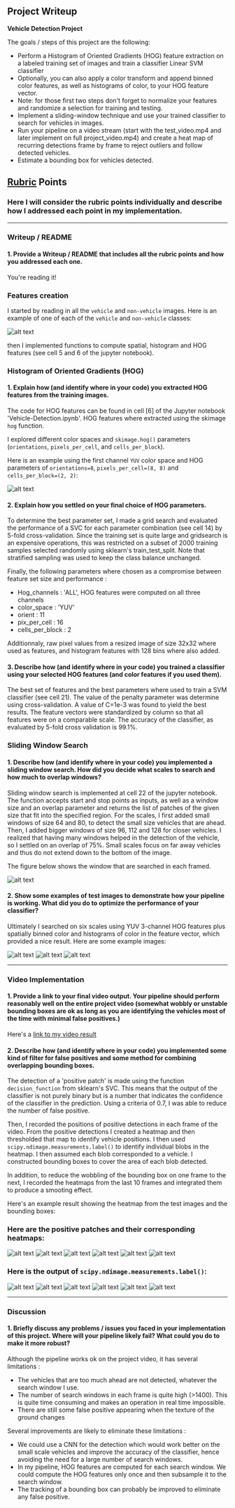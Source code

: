 ## Project Writeup
**Vehicle Detection Project**

The goals / steps of this project are the following:

* Perform a Histogram of Oriented Gradients (HOG) feature extraction on a labeled training set of images and train a classifier Linear SVM classifier
* Optionally, you can also apply a color transform and append binned color features, as well as histograms of color, to your HOG feature vector. 
* Note: for those first two steps don't forget to normalize your features and randomize a selection for training and testing.
* Implement a sliding-window technique and use your trained classifier to search for vehicles in images.
* Run your pipeline on a video stream (start with the test_video.mp4 and later implement on full project_video.mp4) and create a heat map of recurring detections frame by frame to reject outliers and follow detected vehicles.
* Estimate a bounding box for vehicles detected.

[//]: # (Image References)
[image1]: ./Figures/training_image.png
[image2]: ./Figures/hog.png
[image3]: ./Figures/sliding_windows.png
[image4]: ./Figures/detection_1.png
[image5]: ./Figures/detection_2.png
[image6]: ./Figures/detection_3.png
[image7]: ./Figures/heatmap_1.png
[image8]: ./Figures/heatmap_2.png
[image9]: ./Figures/heatmap_3.png
[image10]: ./Figures/heatmap_4.png
[image11]: ./Figures/heatmap_5.png
[image12]: ./Figures/heatmap_6.png
[image13]: ./Figures/bbox_1.png
[image14]: ./Figures/bbox_2.png
[image15]: ./Figures/bbox_3.png
[image16]: ./Figures/bbox_4.png
[image17]: ./Figures/bbox_5.png
[image18]: ./Figures/bbox_6.png


## [Rubric](https://review.udacity.com/#!/rubrics/513/view) Points
### Here I will consider the rubric points individually and describe how I addressed each point in my implementation.  

---
### Writeup / README

#### 1. Provide a Writeup / README that includes all the rubric points and how you addressed each one. 

You're reading it!

### Features creation

I started by reading in all the `vehicle` and `non-vehicle` images.  Here is an example of one of each of the `vehicle` and `non-vehicle` classes:

![alt text][image1]

then I implemented functions to compute spatial, histogram and HOG features (see cell 5 and 6 of the jupyter notebook).

### Histogram of Oriented Gradients (HOG) 

#### 1. Explain how (and identify where in your code) you extracted HOG features from the training images.
The code for HOG features can be found in cell [6] of the Jupyter notebook 'Vehicle-Detection.ipynb'. HOG features where extracted using the skimage `hog` function.

I explored different color spaces and `skimage.hog()` parameters (`orientations`, `pixels_per_cell`, and `cells_per_block`).    

Here is an example using the first channel `YUV` color space and HOG parameters of `orientations=8`, `pixels_per_cell=(8, 8)` and `cells_per_block=(2, 2)`:


![alt text][image2]

#### 2. Explain how you settled on your final choice of HOG parameters.

To determine the best parameter set, I made a grid search and evaluated the performance of a SVC for each parameter combination (see cell 14) by 5-fold cross-validation. Since the training set is quite large and gridsearch is an expensive operations, this was restricted on a subset of 2000 training samples selected randomly using sklearn's train_test_split. Note that stratified sampling was used to keep the class balance unchanged.

Finally, the following parameters where chosen as a compromise between feature set size and performance :

- Hog_channels : 'ALL', HOG features were computed on all three channels
- color_space : 'YUV'
- orient : 11
- pix_per_cell : 16
- cells_per_block : 2

Additionnaly, raw pixel values from a resized image of size 32x32 where used as features, and histogram features with 128 bins where also added.

#### 3. Describe how (and identify where in your code) you trained a classifier using your selected HOG features (and color features if you used them).
The best set of features and the best parameters where used to train a SVM classifier (see cell 21). The value of the penalty parameter was determine using cross-validation. A value of C=1e-3 was found to yield the best results. The feature vectors were standardized by column so that all features were on a comparable scale. The accuracy of the classifier, as evaluated by 5-fold cross validation is 99.1%.

### Sliding Window Search

#### 1. Describe how (and identify where in your code) you implemented a sliding window search.  How did you decide what scales to search and how much to overlap windows?

Sliding window search is implemented at cell 22 of the jupyter notebook. The function accepts start and stop points as inputs, as well as a window size and an overlap parameter and returns the list of patches of the given size that fit into the specified region. For the scales, I first added small windows of size 64 and 80, to detect the small size vehicles that are ahead. Then, I added bigger windows of size 96, 112 and 128 for closer vehicles. I realized that having many windows helped in the detection of the vehicle, so I settled on an overlap of 75%. 
Small scales focus on far away vehicles and thus do not extend down to the bottom of the image.

The figure below shows the window that are searched in each framed.

![alt text][image3]


#### 2. Show some examples of test images to demonstrate how your pipeline is working.  What did you do to optimize the performance of your classifier?

Ultimately I searched on six scales using YUV 3-channel HOG features plus spatially binned color and histograms of color in the feature vector, which provided a nice result.  Here are some example images:

![alt text][image4]
![alt text][image5]
![alt text][image6]

---

### Video Implementation

#### 1. Provide a link to your final video output.  Your pipeline should perform reasonably well on the entire project video (somewhat wobbly or unstable bounding boxes are ok as long as you are identifying the vehicles most of the time with minimal false positives.)
Here's a [link to my video result](./output_videos/project_video_vehicle_detection.mp4)


#### 2. Describe how (and identify where in your code) you implemented some kind of filter for false positives and some method for combining overlapping bounding boxes.

The detection of a 'positive patch' is made using the function `decision_function` from sklearn's SVC. This means that the output of the classifier is not purely binary but is a number that indicates the confidence of the classifier in the prediction. Using a criteria of 0.7, I was able to reduce the number of false positive.

Then, I recorded the positions of positive detections in each frame of the video.  From the positive detections I created a heatmap and then thresholded that map to identify vehicle positions.  I then used `scipy.ndimage.measurements.label()` to identify individual blobs in the heatmap.  I then assumed each blob corresponded to a vehicle.  I constructed bounding boxes to cover the area of each blob detected.  

In addition, to reduce the wobbling of the bounding box on one frame to the next, I recorded the heatmaps from the last 10 frames and integrated them to produce a smooting effect.

Here's an example result showing the heatmap from the test images and the bounding boxes:

### Here are the positive patches and their corresponding heatmaps:

![alt text][image7]
![alt text][image8]
![alt text][image9]
![alt text][image10]
![alt text][image11]
![alt text][image12]

### Here is the output of `scipy.ndimage.measurements.label()`:
![alt text][image13]
![alt text][image14]
![alt text][image15]
![alt text][image16]
![alt text][image17]
![alt text][image18]


---

### Discussion

#### 1. Briefly discuss any problems / issues you faced in your implementation of this project.  Where will your pipeline likely fail?  What could you do to make it more robust?

Although the pipeline works ok on the project video, it has several limitations :

- The vehicles that are too much ahead are not detected, whatever the search window I use.
- The number of search windows in each frame is quite high (>1400). This is quite time consuming and makes an operation in real time impossible.
- There are still some false positive appearing when the texture of the ground changes

Several improvements are likely to eliminate these limitations :

- We could use a CNN for the detection which would work better on the small scale vehicles and improve the accuracy of the classifier, hence avoiding the need for a large number of search windows.
- In my pipeline, HOG features are computed for each search window. We could compute the HOG features only once and then subsample it to the search window.
- The tracking of a bounding box can probably be improved to eliminate any false positive.
